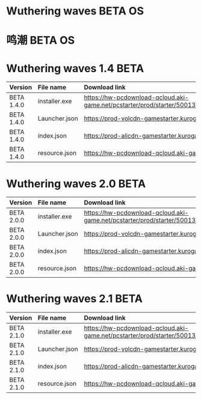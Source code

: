 # Wuthering waves BETA OS
# 鸣潮 BETA OS

# Wuthering waves 1.4 BETA 
| Version | File name | Download link|
| :--- | :--- | :--- |
| BETA 1.4.0 | installer.exe | https://hw-pcdownload-qcloud.aki-game.net/pcstarter/prod/starter/50013_HiDX7UaJOXpKl3pigJwVxhg5z1wllus5/G153/1.7.1.0/jWj43UExNCfvlLIxRQcVhhPKKF9zbdhY/installer.exe |
| BETA 1.4.0 | Launcher.json | https://prod-volcdn-gamestarter.kurogame.net/pcstarter/prod/starter/50013_HiDX7UaJOXpKl3pigJwVxhg5z1wllus5/G153/index.json |
| BETA 1.4.0 | index.json | https://prod-alicdn-gamestarter.kurogame.com/pcstarter/prod/game/G153/50013_HiDX7UaJOXpKl3pigJwVxhg5z1wllus5/index.json |
| BETA 1.4.0 | resource.json | https://hw-pcdownload-qcloud.aki-game.net/pcstarter/prod/game/G153/1.4.0/t3Xv3Zk1W9RSv0R0mE17kjbEsOuKClMl/resource.json |

# Wuthering waves 2.0 BETA 
| Version | File name | Download link|
| :--- | :--- | :--- |
| BETA 2.0.0 | installer.exe | https://hw-pcdownload-qcloud.aki-game.net/pcstarter/prod/starter/50013_HiDX7UaJOXpKl3pigJwVxhg5z1wllus5/G153/1.7.1.0/jWj43UExNCfvlLIxRQcVhhPKKF9zbdhY/installer.exe |
| BETA 2.0.0 | Launcher.json | https://prod-volcdn-gamestarter.kurogame.net/pcstarter/prod/starter/50013_HiDX7UaJOXpKl3pigJwVxhg5z1wllus5/G153/index.json |
| BETA 2.0.0 | index.json | https://prod-alicdn-gamestarter.kurogame.com/pcstarter/prod/game/G153/50013_HiDX7UaJOXpKl3pigJwVxhg5z1wllus5/index.json |
| BETA 2.0.0 | resource.json | https://hw-pcdownload-qcloud.aki-game.net/pcstarter/prod/game/G153/2.0.0/bnZiZfNC4CqLh1hprSOLYBfUkhR8XDdu/resource.json |

# Wuthering waves 2.1 BETA 
| Version | File name | Download link|
| :--- | :--- | :--- |
| BETA 2.1.0 | installer.exe | https://hw-pcdownload-qcloud.aki-game.net/pcstarter/prod/starter/50013_HiDX7UaJOXpKl3pigJwVxhg5z1wllus5/G153/1.7.1.0/jWj43UExNCfvlLIxRQcVhhPKKF9zbdhY/installer.exe |
| BETA 2.1.0 | Launcher.json | https://prod-volcdn-gamestarter.kurogame.net/pcstarter/prod/starter/50013_HiDX7UaJOXpKl3pigJwVxhg5z1wllus5/G153/index.json |
| BETA 2.1.0 | index.json | https://prod-alicdn-gamestarter.kurogame.com/pcstarter/prod/game/G153/50013_HiDX7UaJOXpKl3pigJwVxhg5z1wllus5/index.json |
| BETA 2.1.0 | resource.json | https://hw-pcdownload-qcloud.aki-game.net/pcstarter/prod/game/G153/2.1.0/luDXKbwhtO4ZfsJcgw40MFXD0Zvu8rjd/resource.json |



